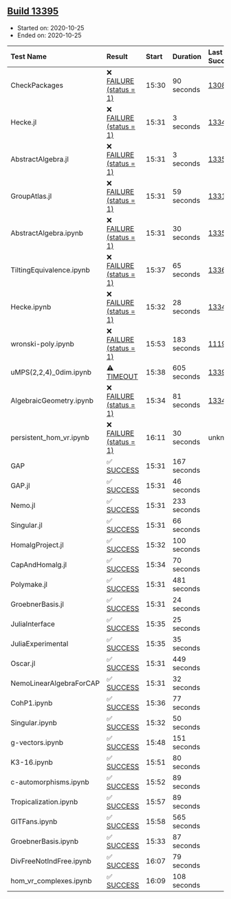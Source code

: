 ## [Build 13395](https://oscarci.mathematik.uni-kl.de/job/oscar/13395/)

* Started on: 2020-10-25
* Ended on: 2020-10-25

| Test Name    | Result | Start | Duration | Last Success | First Failure |
|:-------------|:-------|:------|:---------|:-------------|:--------------|
| CheckPackages | ❌ [FAILURE (status = 1)](https://oscarci.mathematik.uni-kl.de/job/oscar/13395/artifact/logs/build-13395/CheckPackages.log) | 15:30 | 90 seconds | [13085](https://oscarci.mathematik.uni-kl.de/job/oscar/13085/) | [13086](https://oscarci.mathematik.uni-kl.de/job/oscar/13086/) |
| Hecke.jl | ❌ [FAILURE (status = 1)](https://oscarci.mathematik.uni-kl.de/job/oscar/13395/artifact/logs/build-13395/Hecke.jl.log) | 15:31 | 3 seconds | [13341](https://oscarci.mathematik.uni-kl.de/job/oscar/13341/) | [13342](https://oscarci.mathematik.uni-kl.de/job/oscar/13342/) |
| AbstractAlgebra.jl | ❌ [FAILURE (status = 1)](https://oscarci.mathematik.uni-kl.de/job/oscar/13395/artifact/logs/build-13395/AbstractAlgebra.jl.log) | 15:31 | 3 seconds | [13355](https://oscarci.mathematik.uni-kl.de/job/oscar/13355/) | [13356](https://oscarci.mathematik.uni-kl.de/job/oscar/13356/) |
| GroupAtlas.jl | ❌ [FAILURE (status = 1)](https://oscarci.mathematik.uni-kl.de/job/oscar/13395/artifact/logs/build-13395/GroupAtlas.jl.log) | 15:31 | 59 seconds | [13311](https://oscarci.mathematik.uni-kl.de/job/oscar/13311/) | [13312](https://oscarci.mathematik.uni-kl.de/job/oscar/13312/) |
| AbstractAlgebra.ipynb | ❌ [FAILURE (status = 1)](https://oscarci.mathematik.uni-kl.de/job/oscar/13395/artifact/logs/build-13395/AbstractAlgebra.ipynb.log) | 15:31 | 30 seconds | [13355](https://oscarci.mathematik.uni-kl.de/job/oscar/13355/) | [13356](https://oscarci.mathematik.uni-kl.de/job/oscar/13356/) |
| TiltingEquivalence.ipynb | ❌ [FAILURE (status = 1)](https://oscarci.mathematik.uni-kl.de/job/oscar/13395/artifact/logs/build-13395/TiltingEquivalence.ipynb.log) | 15:37 | 65 seconds | [13368](https://oscarci.mathematik.uni-kl.de/job/oscar/13368/) | [13369](https://oscarci.mathematik.uni-kl.de/job/oscar/13369/) |
| Hecke.ipynb | ❌ [FAILURE (status = 1)](https://oscarci.mathematik.uni-kl.de/job/oscar/13395/artifact/logs/build-13395/Hecke.ipynb.log) | 15:32 | 28 seconds | [13341](https://oscarci.mathematik.uni-kl.de/job/oscar/13341/) | [13342](https://oscarci.mathematik.uni-kl.de/job/oscar/13342/) |
| wronski-poly.ipynb | ❌ [FAILURE (status = 1)](https://oscarci.mathematik.uni-kl.de/job/oscar/13395/artifact/logs/build-13395/wronski-poly.ipynb.log) | 15:53 | 183 seconds | [11192](https://oscarci.mathematik.uni-kl.de/job/oscar/11192/) | [11193](https://oscarci.mathematik.uni-kl.de/job/oscar/11193/) |
| uMPS(2,2,4)_0dim.ipynb | ⚠ [TIMEOUT](https://oscarci.mathematik.uni-kl.de/job/oscar/13395/artifact/logs/build-13395/uMPS-2-2-4-_0dim.ipynb.log) | 15:38 | 605 seconds | [13394](https://oscarci.mathematik.uni-kl.de/job/oscar/13394/) | [13395](https://oscarci.mathematik.uni-kl.de/job/oscar/13395/) |
| AlgebraicGeometry.ipynb | ❌ [FAILURE (status = 1)](https://oscarci.mathematik.uni-kl.de/job/oscar/13395/artifact/logs/build-13395/AlgebraicGeometry.ipynb.log) | 15:34 | 81 seconds | [13341](https://oscarci.mathematik.uni-kl.de/job/oscar/13341/) | [13342](https://oscarci.mathematik.uni-kl.de/job/oscar/13342/) |
| persistent_hom_vr.ipynb | ❌ [FAILURE (status = 1)](https://oscarci.mathematik.uni-kl.de/job/oscar/13395/artifact/logs/build-13395/persistent_hom_vr.ipynb.log) | 16:11 | 30 seconds | unknown | unknown |
| GAP | ✅ [SUCCESS](https://oscarci.mathematik.uni-kl.de/job/oscar/13395/artifact/logs/build-13395/GAP.log) | 15:31 | 167 seconds |  |  |
| GAP.jl | ✅ [SUCCESS](https://oscarci.mathematik.uni-kl.de/job/oscar/13395/artifact/logs/build-13395/GAP.jl.log) | 15:31 | 46 seconds |  |  |
| Nemo.jl | ✅ [SUCCESS](https://oscarci.mathematik.uni-kl.de/job/oscar/13395/artifact/logs/build-13395/Nemo.jl.log) | 15:31 | 233 seconds |  |  |
| Singular.jl | ✅ [SUCCESS](https://oscarci.mathematik.uni-kl.de/job/oscar/13395/artifact/logs/build-13395/Singular.jl.log) | 15:31 | 66 seconds |  |  |
| HomalgProject.jl | ✅ [SUCCESS](https://oscarci.mathematik.uni-kl.de/job/oscar/13395/artifact/logs/build-13395/HomalgProject.jl.log) | 15:32 | 100 seconds |  |  |
| CapAndHomalg.jl | ✅ [SUCCESS](https://oscarci.mathematik.uni-kl.de/job/oscar/13395/artifact/logs/build-13395/CapAndHomalg.jl.log) | 15:34 | 70 seconds |  |  |
| Polymake.jl | ✅ [SUCCESS](https://oscarci.mathematik.uni-kl.de/job/oscar/13395/artifact/logs/build-13395/Polymake.jl.log) | 15:31 | 481 seconds |  |  |
| GroebnerBasis.jl | ✅ [SUCCESS](https://oscarci.mathematik.uni-kl.de/job/oscar/13395/artifact/logs/build-13395/GroebnerBasis.jl.log) | 15:31 | 24 seconds |  |  |
| JuliaInterface | ✅ [SUCCESS](https://oscarci.mathematik.uni-kl.de/job/oscar/13395/artifact/logs/build-13395/JuliaInterface.log) | 15:35 | 25 seconds |  |  |
| JuliaExperimental | ✅ [SUCCESS](https://oscarci.mathematik.uni-kl.de/job/oscar/13395/artifact/logs/build-13395/JuliaExperimental.log) | 15:35 | 35 seconds |  |  |
| Oscar.jl | ✅ [SUCCESS](https://oscarci.mathematik.uni-kl.de/job/oscar/13395/artifact/logs/build-13395/Oscar.jl.log) | 15:31 | 449 seconds |  |  |
| NemoLinearAlgebraForCAP | ✅ [SUCCESS](https://oscarci.mathematik.uni-kl.de/job/oscar/13395/artifact/logs/build-13395/NemoLinearAlgebraForCAP.log) | 15:31 | 32 seconds |  |  |
| CohP1.ipynb | ✅ [SUCCESS](https://oscarci.mathematik.uni-kl.de/job/oscar/13395/artifact/logs/build-13395/CohP1.ipynb.log) | 15:36 | 77 seconds |  |  |
| Singular.ipynb | ✅ [SUCCESS](https://oscarci.mathematik.uni-kl.de/job/oscar/13395/artifact/logs/build-13395/Singular.ipynb.log) | 15:32 | 50 seconds |  |  |
| g-vectors.ipynb | ✅ [SUCCESS](https://oscarci.mathematik.uni-kl.de/job/oscar/13395/artifact/logs/build-13395/g-vectors.ipynb.log) | 15:48 | 151 seconds |  |  |
| K3-16.ipynb | ✅ [SUCCESS](https://oscarci.mathematik.uni-kl.de/job/oscar/13395/artifact/logs/build-13395/K3-16.ipynb.log) | 15:51 | 80 seconds |  |  |
| c-automorphisms.ipynb | ✅ [SUCCESS](https://oscarci.mathematik.uni-kl.de/job/oscar/13395/artifact/logs/build-13395/c-automorphisms.ipynb.log) | 15:52 | 89 seconds |  |  |
| Tropicalization.ipynb | ✅ [SUCCESS](https://oscarci.mathematik.uni-kl.de/job/oscar/13395/artifact/logs/build-13395/Tropicalization.ipynb.log) | 15:57 | 89 seconds |  |  |
| GITFans.ipynb | ✅ [SUCCESS](https://oscarci.mathematik.uni-kl.de/job/oscar/13395/artifact/logs/build-13395/GITFans.ipynb.log) | 15:58 | 565 seconds |  |  |
| GroebnerBasis.ipynb | ✅ [SUCCESS](https://oscarci.mathematik.uni-kl.de/job/oscar/13395/artifact/logs/build-13395/GroebnerBasis.ipynb.log) | 15:33 | 87 seconds |  |  |
| DivFreeNotIndFree.ipynb | ✅ [SUCCESS](https://oscarci.mathematik.uni-kl.de/job/oscar/13395/artifact/logs/build-13395/DivFreeNotIndFree.ipynb.log) | 16:07 | 79 seconds |  |  |
| hom_vr_complexes.ipynb | ✅ [SUCCESS](https://oscarci.mathematik.uni-kl.de/job/oscar/13395/artifact/logs/build-13395/hom_vr_complexes.ipynb.log) | 16:09 | 108 seconds |  |  |
